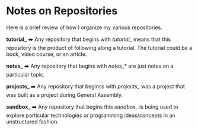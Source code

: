 # Notes on Repositories

Here is a brief review of how I organize my various repositories.

**tutorial_**  :arrow_right: Any repository that begins with *tutorial_* means that this repository is the product of following along a tutorial. The tutorial could be a book, video course, or an article. 

**notes_**  :arrow_right:  Any repository that begins with *notes_** are just notes on a particular topic.

**projects_**  :arrow_right:  Any repository that beginss with *projects_* was a project that was built as a project during General Assembly. 

**sandbox_**  :arrow_right:  Any repository that begins this *sandbox_* is being used to explore particular technologies or programming ideas/concepts in an unstructured fashion.

